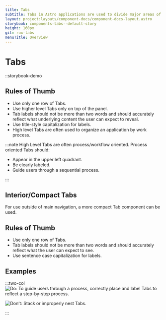 ```yaml
---
title: Tabs
subtitle: Tabs in Astro applications are used to divide major areas of content and to indicate work process.
layout: project:layouts/component-docs/component-docs-layout.astro
storybook: components-tabs--default-story
height: 160px
git: rux-tabs
menuTitle: Overview
---
```

# Tabs

::storybook-demo

## Rules of Thumb

- Use only one row of Tabs.
- Use higher level Tabs only on top of the panel.
- Tab labels should not be more than two words and should accurately reflect what underlying content the user can expect to reveal.
- Use title-style capitalization for labels.
- High level Tabs are often used to organize an application by work process.

:::note
High Level Tabs are often process/workflow oriented. Process oriented Tabs should:

- Appear in the upper left quadrant.
- Be clearly labeled.
- Guide users through a sequential process.

:::

## Interior/Compact Tabs

For use outside of main navigation, a more compact Tab component can be used.

## Rules of Thumb

- Use only one row of Tabs.
- Tab labels should not be more than two words and should accurately reflect what the user can expect to see.
- Use sentence case capitalization for labels.



## Examples

:::two-col
![Do: To guide users through a process, correctly place and label Tabs to reflect a step-by-step process.](/img/components/nav-tabs-do-1.png "Do: To guide users through a process, correctly place and label Tabs to reflect a step-by-step process.")

![Don’t: Stack or improperly nest Tabs.](/img/components/nav-tabs-dont-1.png "Don’t: Stack or improperly nest Tabs.")

:::


